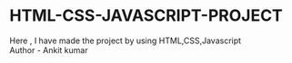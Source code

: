 # HTML-CSS-JAVASCRIPT-PROJECT
Here , I have made the project by using HTML,CSS,Javascript
<br/>
Author - Ankit  kumar
